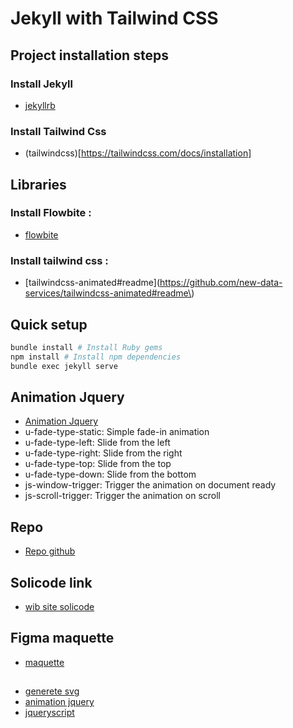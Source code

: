 # Jekyll with Tailwind CSS

## Project installation steps

### Install Jekyll
- [jekyllrb](https://jekyllrb.com/)

### Install Tailwind Css
- (tailwindcss)[https://tailwindcss.com/docs/installation]

## Libraries

### Install Flowbite :
- [flowbite](https://flowbite.com/docs/getting-started/introduction/#require-via-npm)

### Install tailwind css :
- [tailwindcss-animated#readme](https://github.com/new-data-services/tailwindcss-animated#readme\)

## Quick setup

```bash
bundle install # Install Ruby gems
npm install # Install npm dependencies
bundle exec jekyll serve
```

## Animation Jquery 
- [Animation Jquery ](https://www.jqueryscript.net/animation/fade-in-scroll-load.html)
- u-fade-type-static: Simple fade-in animation
- u-fade-type-left: Slide from the left
- u-fade-type-right: Slide from the right
- u-fade-type-top: Slide from the top
- u-fade-type-down: Slide from the bottom
- js-window-trigger: Trigger the animation on document ready
- js-scroll-trigger: Trigger the animation on scroll



## Repo
- [Repo github](https://github.com/SolicodeTanger/Solicode.co)
## Solicode link
- [wib site solicode](https://solicodetanger.github.io/Solicode.co/)

## Figma maquette
- [maquette](https://github.com/SolicodeTanger/Solicode.co)




## 
- [generete svg](https://www.softr.io/tools/svg-wave-generator)
- [animation jquery](https://codepen.io/jencrosby/pen/NWxZOyX)
- [jqueryscript](https://www.jqueryscript.net/blog/best-particle-systems.html)
